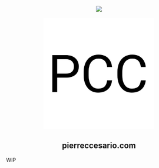 <div align='center'>
<p>
  <a href="https://github.com/PScoriae/pierreccesario/blob/main/LICENSE">
    <img src="https://img.shields.io/github/license/othneildrew/Best-README-Template.svg?style=for-the-badge">
  </a>
</p>
<p>
  <img src="./static/android-chrome-512x512.png" width=300>
</p>

## pierreccesario.com

</div>

WIP
